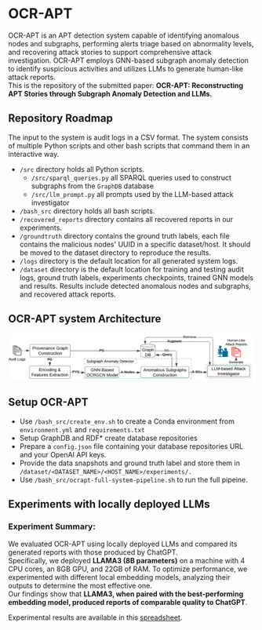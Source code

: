 # OCR-APT
OCR-APT is an APT detection system capable of identifying anomalous nodes and subgraphs, performing alerts triage based on abnormality levels, and recovering attack stories to support comprehensive attack investigation.
OCR-APT employs GNN-based subgraph anomaly detection to identify suspicious activities and utilizes LLMs to generate human-like attack reports.  
This is the repository of the submitted paper: **OCR-APT: Reconstructing APT Stories through Subgraph Anomaly Detection and LLMs.**

## Repository Roadmap
The input to the system is audit logs in a CSV format.
The system consists of multiple Python scripts and other bash scripts that command them in an interactive way.
- `/src` directory holds all Python scripts.
  - `/src/sparql_queries.py` all SPARQL queries used to construct subgraphs from the `GraphDB` database 
  - `/src/llm_prompt.py` all prompts used by the LLM-based attack investigator  
- `/bash_src` directory holds all bash scripts.
- `/recovered_reports` directory contains all recovered reports in our experiments.
- `/groundtruth` directory contains the ground truth labels, each file contains the malicious nodes' UUID in a specific dataset/host. It should be moved to the dataset directory to reproduce the results.
- `/logs` directory is the default location for all generated system logs.
- `/dataset` directory is the default location for training and testing audit logs, ground truth labels, experiments checkpoints, trained GNN models and results. Results include detected anomalous nodes and subgraphs, and recovered attack reports.

## OCR-APT system Architecture 
![System Architecture](OCR-APT-system.png)


## Setup OCR-APT 
- Use `/bash_src/create_env.sh` to create a Conda environment from `environment.yml` and `requirements.txt`
- Setup GraphDB and RDF* create database repositories 
- Prepare a `config.json` file containing your database repositories URL and your OpenAI API keys.
- Provide the data snapshots and ground truth label and store them in `/dataset/<DATASET_NAME>/<HOST_NAME>/experiments/.`
- Use `/bash_src/ocrapt-full-system-pipeline.sh` to run the full pipeine.

## Experiments with locally deployed LLMs
### Experiment Summary: 
We evaluated OCR-APT using locally deployed LLMs and compared its generated reports with those produced by ChatGPT.  
Specifically, we deployed **LLAMA3 (8B parameters)** on a machine with 4 CPU cores, an 8GB GPU, and 22GB of RAM. To optimize performance, we experimented with different local embedding models, analyzing their outputs to determine the most effective one.  
Our findings show that **LLAMA3, when paired with the best-performing embedding model, produced reports of comparable quality to ChatGPT**.  

Experimental results are available in this [spreadsheet](Experiments_with_locally_deployed_LLMs.xlsx).  
